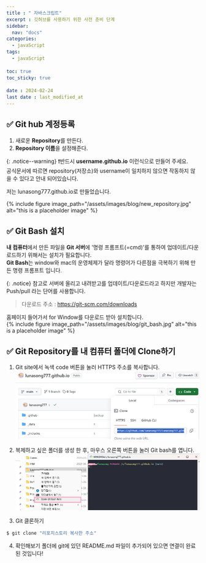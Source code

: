 ```yaml
---
title : " 자바스크립트"
excerpt : 깃허브를 사용하기 위한 사전 준비 단계
sidebar:
  nav: "docs"
categories:
  - javaScript
tags:
  - javaScript

toc: true
toc_sticky: true

date : 2024-02-24
last date : last_modified_at
---
```


## ✅ Git hub 계정등록
1. 새로운 **Repository**를 만든다.
2. **Repository 이름**을 설정해준다.

{: .notice--warning}
  ❗반드시 **username.github.io** 이런식으로 만들어 주세요.<br>
  공식문서에 따르면 repository(저장소)와 username이 일치하지 않으면 작동하지 않을 수 있다고 안내 되어있습니다. 

저는 lunasong777.github.io로 만들었습니다. 

{% include figure image_path="/assets/images/blog/new_repository.jpg" alt="this is a placeholder image" %}


## ✅ Git Bash 설치
**내 컴퓨터**에서 만든 파일을 **Git 서버**에 '명령 프롬프트(=cmd)'를 통하여 업데이트/다운로드하기 위해서는 설치가 필요합니다.<br> 
**Git Bash**는 window와 mac의 운영체제가 달라 명령어가 다른점을 극복하기 위해 만든 명령 프롬프트 입니다.

{: .notice}
 참고로 서버에 올리고 내려받고를 업데이트/다운로드라고 하지만 개발자는 Push/pull 라는 단어를 사용합니다. 

> 다운로드 주소 : https://git-scm.com/downloads

홈페이지 들어가서 for Window를 다운로드 받아 설치합니다.<br>
{% include figure image_path="/assets/images/blog/git_bash.jpg" alt="this is a placeholder image" %}



## ✅ Git Repository를 내 컴퓨터 폴더에 Clone하기
1. Git site에서 녹색 code 버튼을 눌러 HTTPS 주소를 복사합니다. 
![clone](/assets/images/blog/clone1.jpg)

2. 복제하고 싶은 폴더를 생성 한 후, 마우스 오른쪽 버튼을 눌러 Git bash를 엽니다. 
![clone](/assets/images/blog/clone2.jpg)

3. Git 클론하기
```bash
$ git clone "리포지스토리 복사한 주소"
```

4. 확인해보기
폴더에 git에 있던 README.md 파일이 추가되어 있으면 연결이 완료 된 것입니다!
